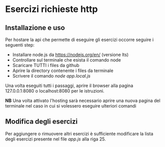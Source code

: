 # Esercizi richieste http

## Installazione e uso

Per hostare la api che permette di eseguire gli esercizi occorre seguire i seguenti step:
 - Installare node.js da https://nodejs.org/en/ (versione lts)
 - Controllare sul terminale che esista il comando node
 - Scaricare TUTTI i files da github
 - Aprire la directory contenente i files da terminale
 - Scrivere il comando _node app.local.js_

Una volta eseguiti tutti i passaggi, aprire il browser alla pagina 127.0.0.1:8080 o localhost:8080 per le istruzioni.

**NB** Una volta attivato l'hosting sarà necessario aprire una nuova pagina del terminale nel caso in cui si volessero eseguire ulteriori comandi


## Modifica degli esercizi

Per aggiungere o rimuovere altri esercizi è sufficiente modificare la lista degli esercizi presente nel file _app.js_ alla riga 25.